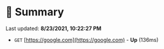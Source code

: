 # 📖 Summary
Last updated: **8/23/2021, 10:22:27 PM**

- `GET` [https://google.com](https://google.com) - **Up** (136ms)
